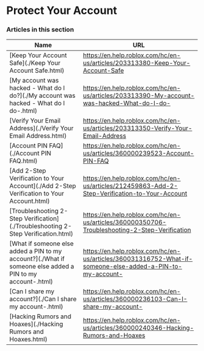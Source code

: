 # Protect Your Account  
### Articles in this section
Name|URL
-|-
[Keep Your Account Safe](./Keep Your Account Safe.html) |https://en.help.roblox.com/hc/en-us/articles/203313380-Keep-Your-Account-Safe
[My account was hacked - What do I do?](./My account was hacked - What do I do-.html) |https://en.help.roblox.com/hc/en-us/articles/203313390-My-account-was-hacked-What-do-I-do-
[Verify Your Email Address](./Verify Your Email Address.html) |https://en.help.roblox.com/hc/en-us/articles/203313350-Verify-Your-Email-Address
[Account PIN FAQ](./Account PIN FAQ.html) |https://en.help.roblox.com/hc/en-us/articles/360000239523-Account-PIN-FAQ
[Add 2-Step Verification to Your Account](./Add 2-Step Verification to Your Account.html) |https://en.help.roblox.com/hc/en-us/articles/212459863-Add-2-Step-Verification-to-Your-Account
[Troubleshooting 2-Step Verification](./Troubleshooting 2-Step Verification.html) |https://en.help.roblox.com/hc/en-us/articles/360000350706-Troubleshooting-2-Step-Verification
[What if someone else added a PIN to my account?](./What if someone else added a PIN to my account-.html) |https://en.help.roblox.com/hc/en-us/articles/360031316752-What-if-someone-else-added-a-PIN-to-my-account-
[Can I share my account?](./Can I share my account-.html) |https://en.help.roblox.com/hc/en-us/articles/360000236103-Can-I-share-my-account-
[Hacking Rumors and Hoaxes](./Hacking Rumors and Hoaxes.html) |https://en.help.roblox.com/hc/en-us/articles/360000240346-Hacking-Rumors-and-Hoaxes